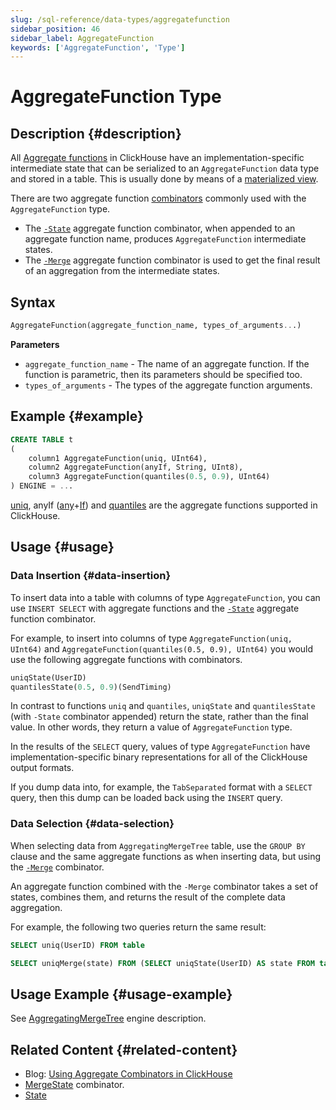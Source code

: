 ```yaml
---
slug: /sql-reference/data-types/aggregatefunction
sidebar_position: 46
sidebar_label: AggregateFunction
keywords: ['AggregateFunction', 'Type']
---
```


# AggregateFunction Type

## Description {#description}

All [Aggregate functions](/sql-reference/aggregate-functions) in ClickHouse have
an implementation-specific intermediate state that can be serialized to an
`AggregateFunction` data type and stored in a table. This is usually done by 
means of a [materialized view](../../sql-reference/statements/create/view.md).

There are two aggregate function [combinators](/sql-reference/aggregate-functions/combinators)
commonly used with the `AggregateFunction` type.

- The [`-State`](/sql-reference/aggregate-functions/combinators#-state) aggregate function combinator, when appended to an aggregate
  function name, produces `AggregateFunction` intermediate states.
- The [`-Merge`](/sql-reference/aggregate-functions/combinators#-merge) aggregate
  function combinator is used to get the final result of an aggregation from the
  intermediate states.

## Syntax

```sql
AggregateFunction(aggregate_function_name, types_of_arguments...)
```

**Parameters**

- `aggregate_function_name` - The name of an aggregate function. If the function 
   is parametric, then its parameters should be specified too.
- `types_of_arguments` - The types of the aggregate function arguments.

## Example {#example}

```sql
CREATE TABLE t
(
    column1 AggregateFunction(uniq, UInt64),
    column2 AggregateFunction(anyIf, String, UInt8),
    column3 AggregateFunction(quantiles(0.5, 0.9), UInt64)
) ENGINE = ...
```

[uniq](/sql-reference/aggregate-functions/reference/uniq), anyIf ([any](/sql-reference/aggregate-functions/reference/any)+[If](/sql-reference/aggregate-functions/combinators#-if)) and [quantiles](../../sql-reference/aggregate-functions/reference/quantiles.md#quantiles) are the aggregate
functions supported in ClickHouse.

## Usage {#usage}

### Data Insertion {#data-insertion}

To insert data into a table with columns of type `AggregateFunction`, you can 
use `INSERT SELECT` with aggregate functions and the
[`-State`](/sql-reference/aggregate-functions/combinators#-state) aggregate 
function combinator.

For example, to insert into columns of type `AggregateFunction(uniq, UInt64)` and
`AggregateFunction(quantiles(0.5, 0.9), UInt64)` you would use the following 
aggregate functions with combinators.

```sql
uniqState(UserID)
quantilesState(0.5, 0.9)(SendTiming)
```

In contrast to functions `uniq` and `quantiles`, `uniqState` and `quantilesState`
(with `-State` combinator appended) return the state, rather than the final value.
In other words, they return a value of `AggregateFunction` type.

In the results of the `SELECT` query, values of type `AggregateFunction` have 
implementation-specific binary representations for all of the ClickHouse output
formats. 

If you dump data into, for example, the `TabSeparated` format with a `SELECT` 
query, then this dump can be loaded back using the `INSERT` query.

### Data Selection {#data-selection}

When selecting data from `AggregatingMergeTree` table, use the `GROUP BY` clause
and the same aggregate functions as when inserting data, but using the 
[`-Merge`](/sql-reference/aggregate-functions/combinators#-merge) combinator.

An aggregate function combined with the `-Merge` combinator takes a set of states,
combines them, and returns the result of the complete data aggregation.

For example, the following two queries return the same result:

```sql
SELECT uniq(UserID) FROM table

SELECT uniqMerge(state) FROM (SELECT uniqState(UserID) AS state FROM table GROUP BY RegionID)
```

## Usage Example {#usage-example}

See [AggregatingMergeTree](../../engines/table-engines/mergetree-family/aggregatingmergetree.md) engine description.

## Related Content {#related-content}

- Blog: [Using Aggregate Combinators in ClickHouse](https://clickhouse.com/blog/aggregate-functions-combinators-in-clickhouse-for-arrays-maps-and-states)
- [MergeState](/sql-reference/aggregate-functions/combinators#-mergestate)
  combinator.
- [State](/sql-reference/aggregate-functions/combinators#-state)